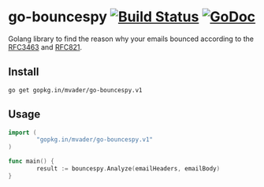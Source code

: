 # go-bouncespy [![Build Status](https://travis-ci.org/mvader/go-bouncespy.svg?branch=master)](https://travis-ci.org/mvader/go-bouncespy) [![GoDoc](https://godoc.org/gopkg.in/mvader/go-bouncespy.v1?status.svg)](http://godoc.org/gopkg.in/mvader/go-bouncespy.v1)
Golang library to find the reason why your emails bounced according to the [RFC3463](https://tools.ietf.org/html/rfc3463#section-3) and [RFC821](https://tools.ietf.org/html/rfc821#section-4.2.2).


## Install

```
go get gopkg.in/mvader/go-bouncespy.v1
```

## Usage

```go
import (
        "gopkg.in/mvader/go-bouncespy.v1"
)

func main() {
        result := bouncespy.Analyze(emailHeaders, emailBody)
}
```
